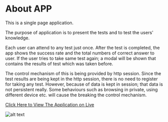 # About APP

This is a single page application.

The purpose of application is to present the tests and to test the users' knowledge.

Each user can attend to any test just once. After the test is completed, the app shows the success rate and the total numbers of correct answer to user. If the user tries to take same test again; a modal will be shown that contains the results of test which was taken before.

The control mechanism of this is being provided by http session. Since the test results are being kept in the http session, there is no need to register for taking any test. However, because of data is kept in session; that data is not persistent really. Some behaviours such as browsing in private, using different device etc. will cause the breaking the control mechanism.


[Click Here to View The Application on Live](http://ec2-34-245-204-97.eu-west-1.compute.amazonaws.com/survival/public/)




![alt text](https://cdn-icons.flaticon.com/png/512/2990/premium/2990159.png "Logo Title Text 1")
